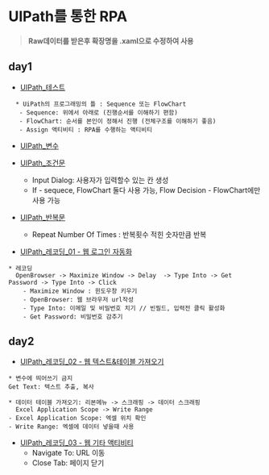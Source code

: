 # UIPath를 통한 RPA

> #### Raw데이터를 받은후 확장명을 .xaml으로 수정하여 사용

## day1
* [UIPath_테스트](https://github.com/Sehun-github/KFO.BigData_Analysis/tree/main/RPA/UiPath/HelloWorld.xaml)
```
  * UiPath의 프로그래밍의 틀 : Sequence 또는 FlowChart
   - Sequence: 위에서 아래로 (진행순서를 이해하기 편함)
   - FlowChart: 순서를 본인이 정해서 진행 (전체구조를 이해하기 좋음)
   - Assign 액티비티 : RPA를 수행하는 액티비티
```
* [UIPath_변수](https://github.com/Sehun-github/KFO.BigData_Analysis/tree/main/RPA/UiPath/Variable.xaml)
* [UIPath_조건문](https://github.com/Sehun-github/KFO.BigData_Analysis/tree/main/RPA/UiPath/If.xaml)
  - Input Dialog: 사용자가 입력할수 있는 칸 생성
  - If - sequece, FlowChart 둘다 사용 가능, Flow Decision - FlowChart에만 사용 가능
* [UIPath_반복문](https://github.com/Sehun-github/KFO.BigData_Analysis/tree/main/RPA/UiPath/For_Each.xaml)
  - Repeat Number Of Times : 반복횟수 적힌 숫자만큼 반복

* [UIPath_레코딩_01 - 웹 로그인 자동화](https://github.com/Sehun-github/KFO.BigData_Analysis/tree/main/RPA/UiPath/Recording_01.xaml)
```
* 레코딩
  OpenBrowser -> Maximize Window -> Delay  -> Type Into -> Get Password -> Type Into -> Click
    - Maximize Window : 윈도우창 키우기
    - OpenBrowser: 웹 브라우저 url작성
    - Type Into: 이메일 및 비밀번호 치기 // 빈필드, 입력전 클릭 활성화
    - Get Password: 비밀번호 감추기
```
## day2
* [UIPath_레코딩_02 - 웹 텍스트&테이블 가져오기](https://github.com/Sehun-github/KFO.BigData_Analysis/tree/main/RPA/UiPath/Recording_01.xaml)
```
* 변수에 띄어쓰기 금지
Get Text: 텍스트 추출, 복사

* 데이터 테이블 가져오기: 리본메뉴 -> 스크래핑 -> 데이터 스크래핑
  Excel Application Scope -> Write Range
- Excel Application Scope: 엑셀 위치 확인
- Write Range: 엑셀에 데이터 넣을때 사용
```
* [UIPath_레코딩_03 - 웹 기타 액티비티](https://github.com/Sehun-github/KFO.BigData_Analysis/tree/main/RPA/UiPath/Recording_01.xaml)
  - Navigate To: URL 이동
  - Close Tab: 페이지 닫기
